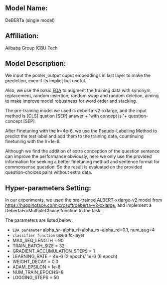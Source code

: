 ## Model Name:
DeBERTa (single model)

## Affiliation:
Alibaba Group ICBU Tech

## Model Description: 
We input the pooler_output ouput embeddings in last layer to make the prediction, even if its implict but useful.

Also, we use the basic [EDA](https://arxiv.org/abs/1901.11196) to augment the training data with synonym replacement, random insertion, random swap and random deletion, aiming to make improve model robustness for word order and stacking.

The pre-training model we used is deberta-v2-xxlarge, and the input method is [CLS] qustion [SEP] answer + 'with concept is '+ question-concept [SEP]

After Finetuning with the lr=4e-6, we use the Pseudo-Labelling Method to predict the test label and add them to the training data, countinuing finetuning with the lr=1e-6.

Although we find the addition of extra conception of the question sentence can improve the performance obviously, here we only use the provided information for seeking a better finetuning method and sentence format for commonsense question. So the result is evaluated on the provided question-choices pairs without extra data.

## Hyper-parameters Setting: 

In our experiments, we used the pre-trained ALBERT-xxlarge-v2 model from https://huggingface.co/microsoft/deberta-v2-xxlarge, and implement a DebertaForMultipleChoice function to the task.

The parameters are listed below:
- `EDA parameter` alpha_sr=alpha_ri=alpha_rs=alpha_rd=0.1, num_aug=4
- `classifier function` use a fc-layer
- MAX_SEQ_LENGTH = 90
- TRAIN_BATCH_SIZE = 32
- GRADIENT_ACCUMULATION_STEPS = 1
- LEARNING_RATE = 4e-6 (2 epoch)/ 1e-6 (6 epoch)
- WEIGHT_DECAY = 0.0
- ADAM_EPSILON = 1e-8
- NUM_TRAIN_EPOCHS=8
- LOGGING_STEPS = 50
